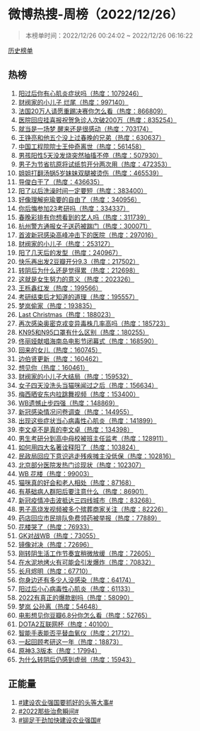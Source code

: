 <h1>
微博热搜-周榜（2022/12/26）
</h1>
<blockquote>
<p>
本榜单时间：2022/12/26 00:24:02 ~ 2022/12/26 06:16:22
</p>
</blockquote>
<p>
<a href="https://github.com/daifee/weibo-hot-search/tree/main/archives/weekly">历史榜单</a>
</p>
<h2>
热榜
</h2>
<ol>

<li>
<a href="https://s.weibo.com/weibo?q=%23%E9%98%B3%E8%BF%87%E5%90%8E%E4%BD%A0%E6%9C%89%E5%BF%83%E8%82%8C%E7%82%8E%E7%97%87%E7%8A%B6%E5%90%97%23" target="weibo">
阳过后你有心肌炎症状吗（热度：1079246）
</a>
</li>

<li>
<a href="https://s.weibo.com/weibo?q=%23%E8%B4%A2%E9%98%80%E5%AE%B6%E7%9A%84%E5%B0%8F%E5%84%BF%E5%AD%90%20%E7%83%82%E5%B0%BE%23" target="weibo">
财阀家的小儿子 烂尾（热度：997140）
</a>
</li>

<li>
<a href="https://s.weibo.com/weibo?q=%23%E6%B3%95%E5%9B%BD20%E4%B8%87%E4%BA%BA%E8%AF%B7%E6%84%BF%E9%87%8D%E8%B8%A2%E5%86%B3%E8%B5%9B%E4%BD%A0%E6%80%8E%E4%B9%88%E7%9C%8B%23" target="weibo">
法国20万人请愿重踢决赛你怎么看（热度：866809）
</a>
</li>

<li>
<a href="https://s.weibo.com/weibo?q=%23%E5%8C%BB%E9%99%A2%E5%9B%9E%E5%BA%94%E6%8C%82%E5%96%9C%E6%8A%A5%E7%A5%9D%E8%B4%BA%E6%80%A5%E8%AF%8A%E4%BA%BA%E6%AC%A1%E7%A0%B4200%E4%B8%87%23" target="weibo">
医院回应挂喜报祝贺急诊人次破200万（热度：835254）
</a>
</li>

<li>
<a href="https://s.weibo.com/weibo?q=%23%E5%B0%B1%E5%BD%93%E6%98%AF%E4%B8%80%E5%9C%BA%E6%A2%A6%20%E9%86%92%E6%9D%A5%E8%BF%98%E6%98%AF%E5%BE%88%E6%84%9F%E5%8A%A8%23" target="weibo">
就当是一场梦 醒来还是很感动（热度：703174）
</a>
</li>

<li>
<a href="https://s.weibo.com/weibo?q=%23%E7%8E%8B%E9%93%AE%E4%BA%AE%E5%92%8C%E4%BB%96%E4%BA%94%E4%B8%AA%E6%B2%A1%E4%B8%8A%E8%BF%87%E6%98%A5%E6%99%9A%E7%9A%84%E5%85%84%E5%BC%9F%23" target="weibo">
王铮亮和他五个没上过春晚的兄弟（热度：630637）
</a>
</li>

<li>
<a href="https://s.weibo.com/weibo?q=%23%E4%B8%AD%E5%9B%BD%E5%B7%A5%E7%A8%8B%E9%99%A2%E9%99%A2%E5%A3%AB%E7%8E%8B%E4%BB%B2%E5%A5%87%E7%A6%BB%E4%B8%96%23" target="weibo">
中国工程院院士王仲奇离世（热度：561458）
</a>
</li>

<li>
<a href="https://s.weibo.com/weibo?q=%23%E7%94%B7%E5%AD%A9%E9%98%B3%E6%80%A75%E5%A4%A9%E6%B2%A1%E5%8F%91%E7%83%A7%E7%AA%81%E7%84%B6%E6%8A%BD%E6%90%90%E4%B8%8D%E5%81%9C%23" target="weibo">
男孩阳性5天没发烧突然抽搐不停（热度：507930）
</a>
</li>

<li>
<a href="https://s.weibo.com/weibo?q=%23%E7%94%B7%E5%AD%90%E4%B8%BA%E8%8A%82%E7%9C%81%E6%8A%97%E5%8E%9F%E5%B0%86%E8%AF%95%E7%BA%B8%E5%89%AA%E5%BC%80%E5%88%86%E4%B8%A4%E6%AC%A1%E7%94%A8%23" target="weibo">
男子为节省抗原将试纸剪开分两次用（热度：472353）
</a>
</li>

<li>
<a href="https://s.weibo.com/weibo?q=%23%E5%A7%90%E5%A7%90%E6%89%93%E7%BF%BB%E6%B1%A4%E9%94%855%E5%B2%81%E5%A6%B9%E5%A6%B9%E5%8F%8C%E8%85%BF%E8%A2%AB%E7%83%AB%E4%BC%A4%23" target="weibo">
姐姐打翻汤锅5岁妹妹双腿被烫伤（热度：465539）
</a>
</li>

<li>
<a href="https://s.weibo.com/weibo?q=%23%E5%AF%BC%E4%BF%8A%E7%99%BD%E5%B9%B2%E4%BA%86%23" target="weibo">
导俊白干了（热度：436635）
</a>
</li>

<li>
<a href="https://s.weibo.com/weibo?q=%23%E9%98%B3%E4%BA%86%E4%BB%A5%E5%90%8E%E6%B4%97%E6%BE%A1%E6%97%B6%E9%97%B4%E4%B8%80%E5%AE%9A%E8%A6%81%E7%9F%AD%23" target="weibo">
阳了以后洗澡时间一定要短（热度：383400）
</a>
</li>

<li>
<a href="https://s.weibo.com/weibo?q=%23%E5%A5%BD%E5%83%8F%E7%90%86%E8%A7%A3%E5%AE%9B%E7%91%9C%E8%A6%81%E7%9A%84%E8%87%AA%E7%94%B1%E4%BA%86%23" target="weibo">
好像理解宛瑜要的自由了（热度：340956）
</a>
</li>

<li>
<a href="https://s.weibo.com/weibo?q=%23%E4%BD%A0%E5%90%8E%E6%82%94%E5%8F%82%E5%8A%A023%E8%80%83%E7%A0%94%E5%90%97%23" target="weibo">
你后悔参加23考研吗（热度：334337）
</a>
</li>

<li>
<a href="https://s.weibo.com/weibo?q=%23%E6%98%A5%E6%99%9A%E5%BD%A9%E6%8E%92%E6%9C%89%E4%BD%A0%E6%83%B3%E7%9C%8B%E5%88%B0%E7%9A%84%E8%89%BA%E4%BA%BA%E5%90%97%23" target="weibo">
春晚彩排有你想看到的艺人吗（热度：311739）
</a>
</li>

<li>
<a href="https://s.weibo.com/weibo?q=%23%E6%9D%AD%E5%B7%9E%E8%AD%A6%E6%96%B9%E9%80%9A%E6%8A%A5%E5%A5%B3%E5%AD%90%E9%80%81%E8%8D%AF%E8%A2%AB%E8%B8%B9%E9%97%A8%23" target="weibo">
杭州警方通报女子送药被踹门（热度：300071）
</a>
</li>

<li>
<a href="https://s.weibo.com/weibo?q=%23%E9%A6%96%E6%B3%A2%E6%96%B0%E5%86%A0%E6%84%9F%E6%9F%93%E9%AB%98%E5%B3%B0%E5%86%B2%E5%87%BB%E4%B8%8B%E7%9A%84%E5%8C%BB%E9%99%A2%23" target="weibo">
首波新冠感染高峰冲击下的医院（热度：297016）
</a>
</li>

<li>
<a href="https://s.weibo.com/weibo?q=%23%E8%B4%A2%E9%98%80%E5%AE%B6%E7%9A%84%E5%B0%8F%E5%84%BF%E5%AD%90%23" target="weibo">
财阀家的小儿子（热度：253127）
</a>
</li>

<li>
<a href="https://s.weibo.com/weibo?q=%23%E9%98%B3%E4%BA%86%E5%87%A0%E5%A4%A9%E5%90%8E%E7%9A%84%E5%8F%91%E5%9E%8B%23" target="weibo">
阳了几天后的发型（热度：240967）
</a>
</li>

<li>
<a href="https://s.weibo.com/weibo?q=%23%E5%BF%AB%E4%B9%90%E5%86%8D%E5%87%BA%E5%8F%912%E8%B1%86%E7%93%A3%E5%BC%80%E5%88%869.3%23" target="weibo">
快乐再出发2豆瓣开分9.3（热度：217502）
</a>
</li>

<li>
<a href="https://s.weibo.com/weibo?q=%23%E8%BD%AC%E9%98%B4%E5%90%8E%E4%B8%BA%E4%BB%80%E4%B9%88%E8%BF%98%E6%98%AF%E8%A7%89%E5%BE%97%E7%B4%AF%23" target="weibo">
转阴后为什么还是觉得累（热度：212698）
</a>
</li>

<li>
<a href="https://s.weibo.com/weibo?q=%23%E8%BF%99%E5%B0%B1%E6%98%AF%E5%A5%B3%E7%94%9F%E5%8A%AA%E5%8A%9B%E7%9A%84%E6%84%8F%E4%B9%89%23" target="weibo">
这就是女生努力的意义（热度：202326）
</a>
</li>

<li>
<a href="https://s.weibo.com/weibo?q=%23%E7%8E%8B%E6%A0%8E%E9%91%AB%E7%BA%A2%E5%8F%91%23" target="weibo">
王栎鑫红发（热度：199566）
</a>
</li>

<li>
<a href="https://s.weibo.com/weibo?q=%23%E8%80%83%E7%A0%94%E7%BB%93%E6%9D%9F%E5%90%8E%E6%89%8D%E7%9F%A5%E9%81%93%E7%9A%84%E9%81%93%E7%90%86%23" target="weibo">
考研结束后才知道的道理（热度：195557）
</a>
</li>

<li>
<a href="https://s.weibo.com/weibo?q=%23%E6%A2%A6%E5%B2%9A%E5%81%B7%E5%AE%B6%23" target="weibo">
梦岚偷家（热度：193835）
</a>
</li>

<li>
<a href="https://s.weibo.com/weibo?q=%23Last%20Christmas%23" target="weibo">
Last Christmas（热度：188023）
</a>
</li>

<li>
<a href="https://s.weibo.com/weibo?q=%23%E5%86%8D%E6%AC%A1%E6%84%9F%E6%9F%93%E5%A5%A5%E5%AF%86%E5%85%8B%E6%88%8E%E5%8F%98%E5%BC%82%E6%AF%92%E6%A0%AA%E5%87%A0%E7%8E%87%E9%AB%98%E5%90%97%23" target="weibo">
再次感染奥密克戎变异毒株几率高吗（热度：185723）
</a>
</li>

<li>
<a href="https://s.weibo.com/weibo?q=%23KN95%E5%92%8CN95%E5%8F%A3%E7%BD%A9%E6%9C%89%E4%BB%80%E4%B9%88%E5%8C%BA%E5%88%AB%23" target="weibo">
KN95和N95口罩有什么区别（热度：180255）
</a>
</li>

<li>
<a href="https://s.weibo.com/weibo?q=%23%E4%BD%9F%E4%B8%BD%E5%A8%85%E7%8C%AE%E5%94%B1%E6%B5%B7%E5%8D%97%E5%B2%9B%E7%94%B5%E5%BD%B1%E8%8A%82%E9%97%AD%E5%B9%95%E5%BC%8F%23" target="weibo">
佟丽娅献唱海南岛电影节闭幕式（热度：168590）
</a>
</li>

<li>
<a href="https://s.weibo.com/weibo?q=%23%E5%9B%9E%E6%9D%A5%E7%9A%84%E5%A5%B3%E5%84%BF%23" target="weibo">
回来的女儿（热度：160745）
</a>
</li>

<li>
<a href="https://s.weibo.com/weibo?q=%23%E8%BE%B9%E4%BC%AF%E8%B4%A4%E6%9B%B4%E6%96%B0%23" target="weibo">
边伯贤更新（热度：160462）
</a>
</li>

<li>
<a href="https://s.weibo.com/weibo?q=%23%E6%83%B3%E8%A7%81%E4%BD%A0%23" target="weibo">
想见你（热度：160461）
</a>
</li>

<li>
<a href="https://s.weibo.com/weibo?q=%23%E8%B4%A2%E9%98%80%E5%AE%B6%E7%9A%84%E5%B0%8F%E5%84%BF%E5%AD%90%E5%A4%A7%E7%BB%93%E5%B1%80%23" target="weibo">
财阀家的小儿子大结局（热度：159532）
</a>
</li>

<li>
<a href="https://s.weibo.com/weibo?q=%23%E5%A5%B3%E5%AD%90%E5%9B%9B%E5%A4%A9%E6%B2%A1%E6%B4%97%E5%A4%B4%E5%BD%93%E7%8C%AB%E5%92%AA%E9%97%BB%E8%BF%87%E4%B9%8B%E5%90%8E%23" target="weibo">
女子四天没洗头当猫咪闻过之后（热度：156634）
</a>
</li>

<li>
<a href="https://s.weibo.com/weibo?q=%23%E6%A2%85%E8%A5%BF%E6%99%92%E5%AE%89%E4%B8%9C%E5%86%85%E6%8B%89%E8%B7%B3%E8%88%9E%E8%A7%86%E9%A2%91%23" target="weibo">
梅西晒安东内拉跳舞视频（热度：153400）
</a>
</li>

<li>
<a href="https://s.weibo.com/weibo?q=%23WB%E9%81%97%E6%86%BE%E6%AD%A2%E6%AD%A5%E5%9B%9B%E5%BC%BA%23" target="weibo">
WB遗憾止步四强（热度：148869）
</a>
</li>

<li>
<a href="https://s.weibo.com/weibo?q=%23%E6%96%B0%E5%86%A0%E6%84%9F%E6%9F%93%E6%83%85%E5%86%B5%E9%97%AE%E5%8D%B7%E8%B0%83%E6%9F%A5%23" target="weibo">
新冠感染情况问卷调查（热度：144955）
</a>
</li>

<li>
<a href="https://s.weibo.com/weibo?q=%23%E5%87%BA%E7%8E%B0%E8%BF%99%E4%BA%9B%E7%97%87%E7%8A%B6%E5%BD%93%E5%BF%83%E7%97%85%E6%AF%92%E6%80%A7%E5%BF%83%E8%82%8C%E7%82%8E%23" target="weibo">
出现这些症状当心病毒性心肌炎（热度：141899）
</a>
</li>

<li>
<a href="https://s.weibo.com/weibo?q=%23%E6%9D%8E%E6%96%87%E5%8D%93%E4%B8%8D%E6%98%AF%E7%9C%9F%E7%9A%84%E6%9D%8E%E6%96%87%E5%8D%93%23" target="weibo">
李文卓不是真的李文卓（热度：134398）
</a>
</li>

<li>
<a href="https://s.weibo.com/weibo?q=%23%E7%94%B7%E7%94%9F%E8%80%83%E7%A0%94%E5%88%86%E5%88%B0%E9%AB%98%E4%B8%AD%E6%AF%8D%E6%A0%A1%E8%A2%AB%E7%8F%AD%E4%B8%BB%E4%BB%BB%E7%9B%91%E8%80%83%23" target="weibo">
男生考研分到高中母校被班主任监考（热度：128911）
</a>
</li>

<li>
<a href="https://s.weibo.com/weibo?q=%23%E5%A6%82%E4%BD%95%E7%94%A8%E5%9B%9B%E5%A4%A7%E5%90%8D%E8%91%97%E8%AF%A0%E9%87%8A%E9%98%B3%E4%BA%86%23" target="weibo">
如何用四大名著诠释阳了（热度：103824）
</a>
</li>

<li>
<a href="https://s.weibo.com/weibo?q=%23%E6%B0%91%E6%94%BF%E5%B1%80%E5%9B%9E%E5%BA%94%E4%B8%8B%E6%84%8F%E8%AF%86%E9%80%83%E8%B5%B0%E6%AE%8B%E7%96%BE%E6%91%8A%E4%B8%BB%E6%B2%A1%E4%BD%8E%E4%BF%9D%23" target="weibo">
民政局回应下意识逃走残疾摊主没低保（热度：102816）
</a>
</li>

<li>
<a href="https://s.weibo.com/weibo?q=%23%E5%8C%97%E4%BA%AC%E9%83%A8%E5%88%86%E5%8C%BB%E9%99%A2%E5%8F%91%E7%83%AD%E9%97%A8%E8%AF%8A%E7%8E%B0%E7%8A%B6%23" target="weibo">
北京部分医院发热门诊现状（热度：102307）
</a>
</li>

<li>
<a href="https://s.weibo.com/weibo?q=%23WB%20%E8%8A%B1%E6%A5%BC%23" target="weibo">
WB 花楼（热度：99003）
</a>
</li>

<li>
<a href="https://s.weibo.com/weibo?q=%23%E7%8C%AB%E5%92%AA%E7%9C%9F%E7%9A%84%E5%A5%BD%E4%BC%9A%E5%92%8C%E8%80%81%E4%BA%BA%E7%9B%B8%E5%A4%84%23" target="weibo">
猫咪真的好会和老人相处（热度：87168）
</a>
</li>

<li>
<a href="https://s.weibo.com/weibo?q=%23%E6%9C%89%E5%9F%BA%E7%A1%80%E7%97%85%E4%BA%BA%E7%BE%A4%E9%98%B3%E5%90%8E%E8%A6%81%E6%B3%A8%E6%84%8F%E4%BB%80%E4%B9%88%23" target="weibo">
有基础病人群阳后要注意什么（热度：86901）
</a>
</li>

<li>
<a href="https://s.weibo.com/weibo?q=%23%E6%96%B0%E5%86%A0%E7%96%AB%E6%83%85%E5%86%B2%E5%87%BB%E6%B3%A2%E6%8A%B5%E8%BE%BE%E4%B8%89%E5%9B%9B%E7%BA%BF%E5%9F%8E%E5%B8%82%23" target="weibo">
新冠疫情冲击波抵达三四线城市（热度：83268）
</a>
</li>

<li>
<a href="https://s.weibo.com/weibo?q=%23%E7%94%B7%E5%AD%90%E9%AB%98%E7%83%A7%E5%8F%91%E8%A7%86%E9%A2%91%E8%A2%AB%E5%A4%9A%E4%B8%AA%E6%AE%A1%E8%91%AC%E5%95%86%E5%AE%B6%E5%85%B3%E6%B3%A8%23" target="weibo">
男子高烧发视频被多个殡葬商家关注（热度：82226）
</a>
</li>

<li>
<a href="https://s.weibo.com/weibo?q=%23%E8%8D%AF%E5%BA%97%E5%9B%9E%E5%BA%94%E5%B8%82%E6%B0%91%E6%8E%92%E9%98%9F%E5%85%8D%E8%B4%B9%E9%A2%86%E8%8D%AF%E8%A2%AB%E4%B8%BE%E6%8A%A5%23" target="weibo">
药店回应市民排队免费领药被举报（热度：77889）
</a>
</li>

<li>
<a href="https://s.weibo.com/weibo?q=%23%E8%8A%B1%E6%A5%BC%E5%93%AD%E4%BA%86%23" target="weibo">
花楼哭了（热度：76933）
</a>
</li>

<li>
<a href="https://s.weibo.com/weibo?q=%23GK%E5%AF%B9%E6%88%98WB%23" target="weibo">
GK对战WB（热度：73055）
</a>
</li>

<li>
<a href="https://s.weibo.com/weibo?q=%23%E9%95%9C%E5%83%8F%E5%AF%B9%E5%86%B3%23" target="weibo">
镜像对决（热度：72696）
</a>
</li>

<li>
<a href="https://s.weibo.com/weibo?q=%23%E5%88%9A%E8%BD%AC%E9%98%B4%E7%94%9F%E6%B4%BB%E5%B7%A5%E4%BD%9C%E8%8A%82%E5%A5%8F%E5%AE%9C%E7%A8%8D%E5%BE%AE%E6%94%BE%E7%BC%93%23" target="weibo">
刚转阴生活工作节奏宜稍微放缓（热度：72605）
</a>
</li>

<li>
<a href="https://s.weibo.com/weibo?q=%23%E5%9C%A8%E6%B0%B4%E6%B3%A5%E5%9C%B0%E7%83%A4%E7%81%AB%E6%9C%89%E5%8F%AF%E8%83%BD%E4%BC%9A%E5%BC%95%E5%8F%91%E7%88%86%E7%82%B8%23" target="weibo">
在水泥地烤火有可能会引发爆炸（热度：70832）
</a>
</li>

<li>
<a href="https://s.weibo.com/weibo?q=%23%E9%95%BF%E6%9C%88%E7%83%AC%E6%98%8E%23" target="weibo">
长月烬明（热度：67710）
</a>
</li>

<li>
<a href="https://s.weibo.com/weibo?q=%23%E4%BD%A0%E8%BA%AB%E8%BE%B9%E8%BF%98%E6%9C%89%E5%A4%9A%E5%B0%91%E4%BA%BA%E6%B2%A1%E6%84%9F%E6%9F%93%23" target="weibo">
你身边还有多少人没感染（热度：64174）
</a>
</li>

<li>
<a href="https://s.weibo.com/weibo?q=%23%E9%98%B3%E8%BF%87%E5%90%8E%E5%B0%8F%E5%BF%83%E7%97%85%E6%AF%92%E6%80%A7%E5%BF%83%E8%82%8C%E7%82%8E%23" target="weibo">
阳过后小心病毒性心肌炎（热度：61133）
</a>
</li>

<li>
<a href="https://s.weibo.com/weibo?q=%232022%E6%9C%89%E7%9C%9F%E6%AD%A3%E7%9A%84%E7%88%86%E6%AC%BE%E5%89%A7%E5%90%97%23" target="weibo">
2022有真正的爆款剧吗（热度：58090）
</a>
</li>

<li>
<a href="https://s.weibo.com/weibo?q=%23%E6%A2%A6%E5%B2%9A%20%E5%85%AC%E5%AD%99%E7%A6%BB%23" target="weibo">
梦岚 公孙离（热度：54648）
</a>
</li>

<li>
<a href="https://s.weibo.com/weibo?q=%23%E7%94%B5%E5%BD%B1%E6%83%B3%E8%A7%81%E4%BD%A0%E8%B1%86%E7%93%A36.8%E5%88%86%E4%BD%A0%E6%80%8E%E4%B9%88%E7%9C%8B%23" target="weibo">
电影想见你豆瓣6.8分你怎么看（热度：52765）
</a>
</li>

<li>
<a href="https://s.weibo.com/weibo?q=%23DOTA2%E4%BA%92%E8%81%94%E7%BD%91%E6%9D%AF%23" target="weibo">
DOTA2互联网杯（热度：40100）
</a>
</li>

<li>
<a href="https://s.weibo.com/weibo?q=%23%E6%99%BA%E8%83%BD%E6%89%8B%E8%A1%A8%E8%83%BD%E5%90%A6%E5%B9%B3%E6%9B%BF%E8%A1%80%E6%B0%A7%E4%BB%AA%23" target="weibo">
智能手表能否平替血氧仪（热度：21712）
</a>
</li>

<li>
<a href="https://s.weibo.com/weibo?q=%23%E4%B8%80%E8%B5%B7%E5%9B%9E%E9%A1%BE%E8%80%83%E7%A0%94%E8%BF%99%E4%B8%80%E5%B9%B4%23" target="weibo">
一起回顾考研这一年（热度：18873）
</a>
</li>

<li>
<a href="https://s.weibo.com/weibo?q=%23%E5%8E%9F%E7%A5%9E3.3%E7%89%88%E6%9C%AC%23" target="weibo">
原神3.3版本（热度：17994）
</a>
</li>

<li>
<a href="https://s.weibo.com/weibo?q=%23%E4%B8%BA%E4%BB%80%E4%B9%88%E8%BD%AC%E9%98%B4%E5%90%8E%E4%BB%8D%E6%84%9F%E5%88%B0%E8%99%9A%E5%BC%B1%23" target="weibo">
为什么转阴后仍感到虚弱（热度：15943）
</a>
</li>

</ol>
<h2>
正能量
</h2>
<ol>

<li>
<a href="https://s.weibo.com/weibo?q=%23%23%E5%BB%BA%E8%AE%BE%E5%86%9C%E4%B8%9A%E5%BC%BA%E5%9B%BD%E8%A6%81%E6%8A%93%E5%A5%BD%E7%9A%84%E5%A4%B4%E7%AD%89%E5%A4%A7%E4%BA%8B%23%23" target="weibo">
#建设农业强国要抓好的头等大事#
</a>
</li>

<li>
<a href="https://s.weibo.com/weibo?q=%23%232022%E9%82%A3%E4%BA%9B%E6%B2%BB%E6%84%88%E7%9E%AC%E9%97%B4%23%23" target="weibo">
#2022那些治愈瞬间#
</a>
</li>

<li>
<a href="https://s.weibo.com/weibo?q=%23%23%E9%93%86%E8%B6%B3%E5%B9%B2%E5%8A%B2%E5%8A%A0%E5%BF%AB%E5%BB%BA%E8%AE%BE%E5%86%9C%E4%B8%9A%E5%BC%BA%E5%9B%BD%23%23" target="weibo">
#铆足干劲加快建设农业强国#
</a>
</li>

</ol>